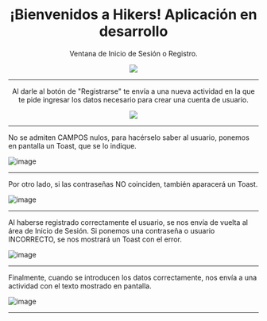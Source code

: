 
<h1 align = "center">¡Bienvenidos a Hikers! Aplicación en desarrollo</h1>
<p align = "center">Ventana de Inicio de Sesión o Registro.</p>
<p align = "center">
<img src="https://github.com/user-attachments/assets/72f63574-3112-4289-ba04-5ca183a1b882">
</p>  
<hr>
<p align = "center">Al darle al botón de "Registrarse" te envía a una nueva actividad en la que te pide ingresar los datos necesario para crear una cuenta de usuario.</p>

<p align = "center">
<img src="https://github.com/user-attachments/assets/74a9125b-7c96-4392-bcb9-aa3efec9d19c">
</p> 
 
----------------------------------------------------------------------------------------------------------------
  
  
No se admiten CAMPOS nulos, para hacérselo saber al usuario, ponemos en pantalla un Toast, que se lo indique.
  
  
![image](https://github.com/user-attachments/assets/794aefc9-d612-4548-bdb3-fbba99cd7b1b)
  
----------------------------------------------------------------------------------------------------------------
  
  
Por otro lado, si las contraseñas NO coinciden, también aparacerá un Toast.
  
  
![image](https://github.com/user-attachments/assets/95d1f6cd-867d-4c50-97c5-bf011f25dab5)
  
----------------------------------------------------------------------------------------------------------------
  
  
Al haberse registrado correctamente el usuario, se nos envía de vuelta al área de Inicio de Sesión. Si ponemos una contraseña o usuario INCORRECTO, se nos mostrará un Toast con el error.
  
  
![image](https://github.com/user-attachments/assets/acf9bd7a-b7e9-48f5-a0fa-a0edf0ce4188)
  
----------------------------------------------------------------------------------------------------------------
  
  
Finalmente, cuando se introducen los datos correctamente, nos envía a una actividad con el texto mostrado en pantalla.
  
  
![image](https://github.com/user-attachments/assets/56f84bb5-25e4-4d10-87fa-beaeed5fffd9)
  
----------------------------------------------------------------------------------------------------------------

